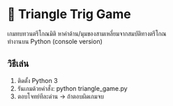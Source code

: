 # 🎯 Triangle Trig Game
เกมทบทวนตรีโกณมิติ หาค่าด้าน/มุมของสามเหลี่ยมจากสมบัติทางตรีโกณ  
ทำงานบน Python (console version)  

## วิธีเล่น
1. ติดตั้ง Python 3  
2. รันเกมด้วยคำสั่ง: python triangle_game.py
3. ตอบโจทย์ทีละด่าน → ถ้าตอบผิดเกมจบ 
